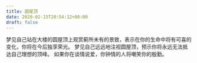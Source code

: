 ```yaml
---
title: 圆屋顶
date: 2020-02-15T20:54:12+08:00
draft: false
---
```


梦见自己站在大楼的圆屋顶上观赏蓟所未有的景致，表示在你的生命中将有可喜的变化，你将在今后独享荣光。
梦见自己远远地注视圆屋顶，预示你将永远无法抵达自己理想的顶峰。
如果你在谈情说爱，你钟情的人将嘲笑你的殷勤。
